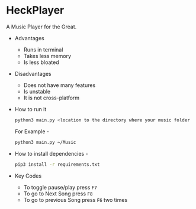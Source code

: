 # HeckPlayer

A Music Player for the Great.

- Advantages
  - Runs in terminal
  - Takes less memory
  - Is less bloated
- Disadvantages
  - Does not have many features
  - Is unstable
  - It is not cross-platform

- How to run it
  ```bash
  python3 main.py <location to the directory where your music folder is there>
  ```
  
  For Example -
  ```bash
  python3 main.py ~/Music
  ```

- How to install dependencies -
  ```bash
  pip3 install -r requirements.txt
  ```

- Key Codes
  - To toggle pause/play
    press `F7`
  - To go to Next Song
    press `F8`
  - To go to previous Song
    press `F6` two times
